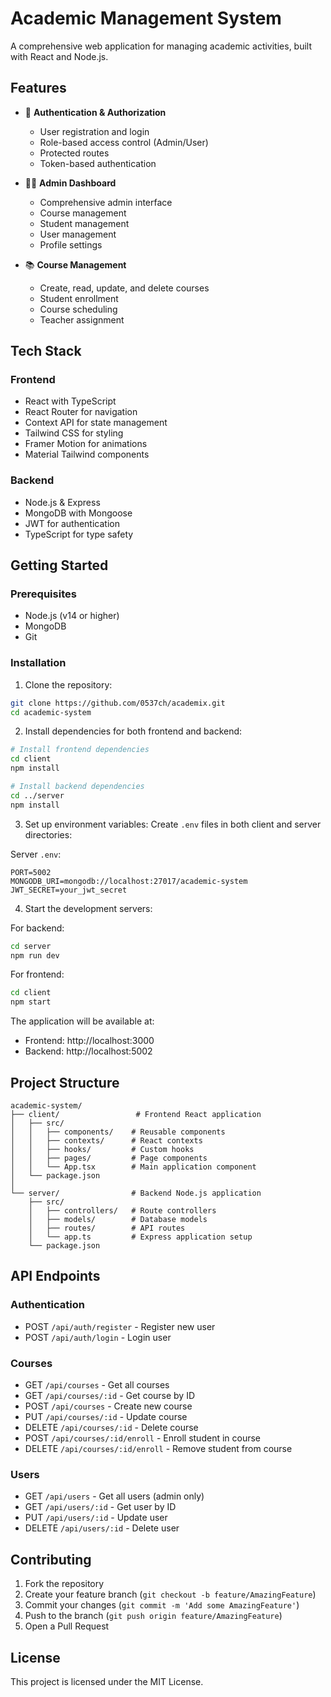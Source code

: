 # Academic Management System

A comprehensive web application for managing academic activities, built with React and Node.js.

## Features

- 🔐 **Authentication & Authorization**
  - User registration and login
  - Role-based access control (Admin/User)
  - Protected routes
  - Token-based authentication

- 👨‍💼 **Admin Dashboard**
  - Comprehensive admin interface
  - Course management
  - Student management
  - User management
  - Profile settings

- 📚 **Course Management**
  - Create, read, update, and delete courses
  - Student enrollment
  - Course scheduling
  - Teacher assignment

## Tech Stack

### Frontend
- React with TypeScript
- React Router for navigation
- Context API for state management
- Tailwind CSS for styling
- Framer Motion for animations
- Material Tailwind components

### Backend
- Node.js & Express
- MongoDB with Mongoose
- JWT for authentication
- TypeScript for type safety

## Getting Started

### Prerequisites
- Node.js (v14 or higher)
- MongoDB
- Git

### Installation

1. Clone the repository:
```bash
git clone https://github.com/0537ch/academix.git
cd academic-system
```

2. Install dependencies for both frontend and backend:
```bash
# Install frontend dependencies
cd client
npm install

# Install backend dependencies
cd ../server
npm install
```

3. Set up environment variables:
Create `.env` files in both client and server directories:

Server `.env`:
```env
PORT=5002
MONGODB_URI=mongodb://localhost:27017/academic-system
JWT_SECRET=your_jwt_secret
```

4. Start the development servers:

For backend:
```bash
cd server
npm run dev
```

For frontend:
```bash
cd client
npm start
```

The application will be available at:
- Frontend: http://localhost:3000
- Backend: http://localhost:5002

## Project Structure

```
academic-system/
├── client/                 # Frontend React application
│   ├── src/
│   │   ├── components/    # Reusable components
│   │   ├── contexts/      # React contexts
│   │   ├── hooks/         # Custom hooks
│   │   ├── pages/         # Page components
│   │   └── App.tsx        # Main application component
│   └── package.json
│
└── server/                # Backend Node.js application
    ├── src/
    │   ├── controllers/   # Route controllers
    │   ├── models/        # Database models
    │   ├── routes/        # API routes
    │   └── app.ts         # Express application setup
    └── package.json
```

## API Endpoints

### Authentication
- POST `/api/auth/register` - Register new user
- POST `/api/auth/login` - Login user

### Courses
- GET `/api/courses` - Get all courses
- GET `/api/courses/:id` - Get course by ID
- POST `/api/courses` - Create new course
- PUT `/api/courses/:id` - Update course
- DELETE `/api/courses/:id` - Delete course
- POST `/api/courses/:id/enroll` - Enroll student in course
- DELETE `/api/courses/:id/enroll` - Remove student from course

### Users
- GET `/api/users` - Get all users (admin only)
- GET `/api/users/:id` - Get user by ID
- PUT `/api/users/:id` - Update user
- DELETE `/api/users/:id` - Delete user

## Contributing

1. Fork the repository
2. Create your feature branch (`git checkout -b feature/AmazingFeature`)
3. Commit your changes (`git commit -m 'Add some AmazingFeature'`)
4. Push to the branch (`git push origin feature/AmazingFeature`)
5. Open a Pull Request

## License

This project is licensed under the MIT License.
